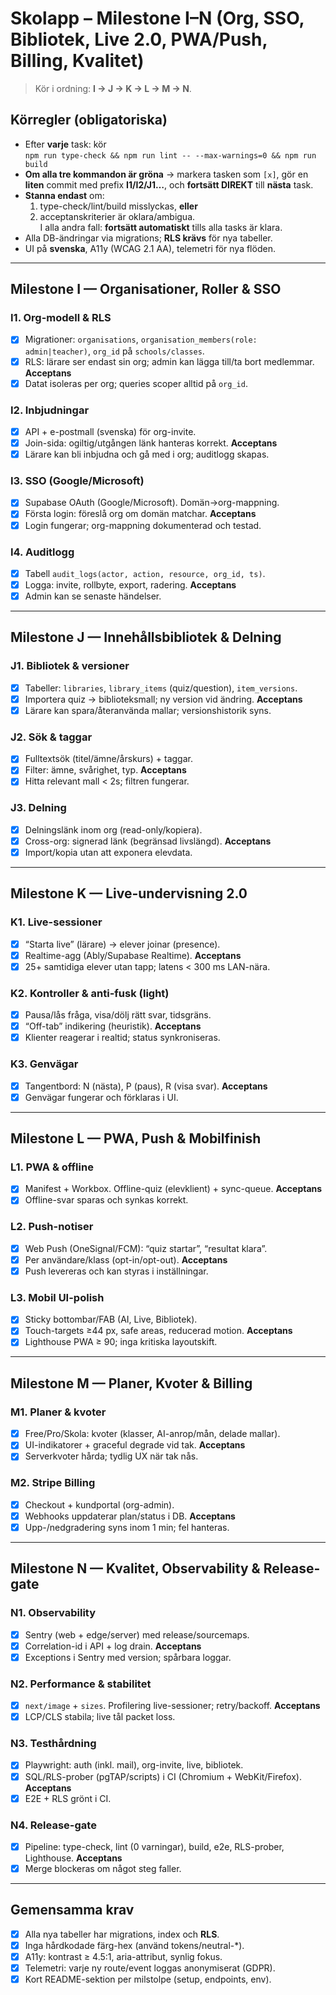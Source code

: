 # Skolapp – Milestone I–N (Org, SSO, Bibliotek, Live 2.0, PWA/Push, Billing, Kvalitet)

> Kör i ordning: **I → J → K → L → M → N**.

## Körregler (obligatoriska)
- Efter **varje** task: kör  
  `npm run type-check && npm run lint -- --max-warnings=0 && npm run build`
- **Om alla tre kommandon är gröna** → markera tasken som `[x]`, gör en **liten** commit
  med prefix **I1/I2/J1…**, och **fortsätt DIREKT** till **nästa** task.
- **Stanna endast** om:
  1) type-check/lint/build misslyckas, **eller**  
  2) acceptanskriterier är oklara/ambigua.  
  I alla andra fall: **fortsätt automatiskt** tills alla tasks är klara.
- Alla DB-ändringar via migrations; **RLS krävs** för nya tabeller.
- UI på **svenska**, A11y (WCAG 2.1 AA), telemetri för nya flöden.

---

## Milestone I — Organisationer, Roller & SSO

### I1. Org-modell & RLS
- [x] Migrationer: `organisations`, `organisation_members(role: admin|teacher)`, `org_id` på `schools/classes`.
- [x] RLS: lärare ser endast sin org; admin kan lägga till/ta bort medlemmar.
**Acceptans**
- [x] Datat isoleras per org; queries scoper alltid på `org_id`.

### I2. Inbjudningar
- [x] API + e-postmall (svenska) för org-invite.
- [x] Join-sida: ogiltig/utgången länk hanteras korrekt.
**Acceptans**
- [x] Lärare kan bli inbjudna och gå med i org; auditlogg skapas.

### I3. SSO (Google/Microsoft)
- [x] Supabase OAuth (Google/Microsoft). Domän→org-mappning.
- [x] Första login: föreslå org om domän matchar.
**Acceptans**
- [x] Login fungerar; org-mappning dokumenterad och testad.

### I4. Auditlogg
- [x] Tabell `audit_logs(actor, action, resource, org_id, ts)`.
- [x] Logga: invite, rollbyte, export, radering.
**Acceptans**
- [x] Admin kan se senaste händelser.

---

## Milestone J — Innehållsbibliotek & Delning

### J1. Bibliotek & versioner
 - [x] Tabeller: `libraries`, `library_items` (quiz/question), `item_versions`.
 - [x] Importera quiz → biblioteksmall; ny version vid ändring.
**Acceptans**
 - [x] Lärare kan spara/återanvända mallar; versionshistorik syns.

### J2. Sök & taggar
 - [x] Fulltextsök (titel/ämne/årskurs) + taggar.
 - [x] Filter: ämne, svårighet, typ.
**Acceptans**
 - [x] Hitta relevant mall < 2s; filtren fungerar.

### J3. Delning
 - [x] Delningslänk inom org (read-only/kopiera).
 - [x] Cross-org: signerad länk (begränsad livslängd).
**Acceptans**
 - [x] Import/kopia utan att exponera elevdata.

---

## Milestone K — Live-undervisning 2.0

### K1. Live-sessioner
 - [x] “Starta live” (lärare) → elever joinar (presence).
 - [x] Realtime-agg (Ably/Supabase Realtime).
**Acceptans**
 - [x] 25+ samtidiga elever utan tapp; latens < 300 ms LAN-nära.

### K2. Kontroller & anti-fusk (light)
 - [x] Pausa/lås fråga, visa/dölj rätt svar, tidsgräns.
 - [x] “Off-tab” indikering (heuristik).
**Acceptans**
 - [x] Klienter reagerar i realtid; status synkroniseras.

### K3. Genvägar
 - [x] Tangentbord: N (nästa), P (paus), R (visa svar).
**Acceptans**
 - [x] Genvägar fungerar och förklaras i UI.

---

## Milestone L — PWA, Push & Mobilfinish

### L1. PWA & offline
 - [x] Manifest + Workbox. Offline-quiz (elevklient) + sync-queue.
**Acceptans**
 - [x] Offline-svar sparas och synkas korrekt.

### L2. Push-notiser
 - [x] Web Push (OneSignal/FCM): “quiz startar”, “resultat klara”.
 - [x] Per användare/klass (opt-in/opt-out).
**Acceptans**
 - [x] Push levereras och kan styras i inställningar.

### L3. Mobil UI-polish
 - [x] Sticky bottombar/FAB (AI, Live, Bibliotek).
 - [x] Touch-targets ≥44 px, safe areas, reducerad motion.
**Acceptans**
 - [x] Lighthouse PWA ≥ 90; inga kritiska layoutskift.

---

## Milestone M — Planer, Kvoter & Billing

### M1. Planer & kvoter
- [x] Free/Pro/Skola: kvoter (klasser, AI-anrop/mån, delade mallar).
- [x] UI-indikatorer + graceful degrade vid tak.
**Acceptans**
- [x] Serverkvoter hårda; tydlig UX när tak nås.

### M2. Stripe Billing
- [x] Checkout + kundportal (org-admin).
- [x] Webhooks uppdaterar plan/status i DB.
**Acceptans**
- [x] Upp-/nedgradering syns inom 1 min; fel hanteras.

---

## Milestone N — Kvalitet, Observability & Release-gate

### N1. Observability
- [x] Sentry (web + edge/server) med release/sourcemaps.
- [x] Correlation-id i API + log drain.
**Acceptans**
- [x] Exceptions i Sentry med version; spårbara loggar.

### N2. Performance & stabilitet
- [x] `next/image` + `sizes`. Profilering live-sessioner; retry/backoff.
**Acceptans**
- [x] LCP/CLS stabila; live tål packet loss.

### N3. Testhårdning
- [x] Playwright: auth (inkl. mail), org-invite, live, bibliotek.
- [x] SQL/RLS-prober (pgTAP/scripts) i CI (Chromium + WebKit/Firefox).
**Acceptans**
- [x] E2E + RLS grönt i CI.

### N4. Release-gate
- [x] Pipeline: type-check, lint (0 varningar), build, e2e, RLS-prober, Lighthouse.
**Acceptans**
- [x] Merge blockeras om något steg faller.

---

## Gemensamma krav
- [x] Alla nya tabeller har migrations, index och **RLS**.
- [x] Inga hårdkodade färg-hex (använd tokens/neutral-*).
- [x] A11y: kontrast ≥ 4.5:1, aria-attribut, synlig fokus.
- [x] Telemetri: varje ny route/event loggas anonymiserat (GDPR).
- [x] Kort README-sektion per milstolpe (setup, endpoints, env).
